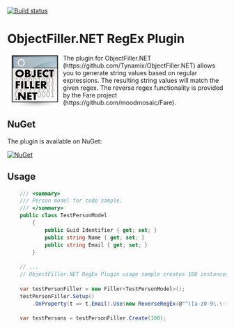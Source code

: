 [![Build status](https://ci.appveyor.com/api/projects/status/agpo7c366s6e449n?svg=true)](https://ci.appveyor.com/project/Lichtel/objectfiller-net-reverseregex)

# ObjectFiller.NET RegEx Plugin

<img align="left" src="https://raw.githubusercontent.com/Lichtel/ObjectFiller.NET-RegExPlugin/master/logo.png" alt="Logo" />
The plugin for ObjectFiller.NET (https://github.com/Tynamix/ObjectFiller.NET) allows you to generate string values based on regular expressions. The resulting string values will match the given regex. The reverse regex functionality is provided by the Fare project (https://github.com/moodmosaic/Fare).

## NuGet

The plugin is available on NuGet:

[![NuGet](https://img.shields.io/nuget/v/Tynamix.ObjectFiller.RegEx.svg)](https://www.nuget.org/packages/Tynamix.ObjectFiller.RegEx/)

## Usage

```csharp
    /// <summary>
    /// Person model for code sample.
    /// </summary>
    public class TestPersonModel
        {
            public Guid Identifier { get; set; }
            public string Name { get; set; }
            public string Email { get; set; }
        }

    // ...
    // ObjectFiller.NET RegEx Plugin usage sample creates 100 instances with pattern-matching email adresses.

    var testPersonFiller = new Filler<TestPersonModel>();
    testPersonFiller.Setup()
        .OnProperty(t => t.Email).Use(new ReverseRegEx(@"^([a-z0-9\.\-]+)@([a-z0-9\-]+)((\.([a-z]){2,3})+)$"));

    var testPersons = testPersonFiller.Create(100);
```
